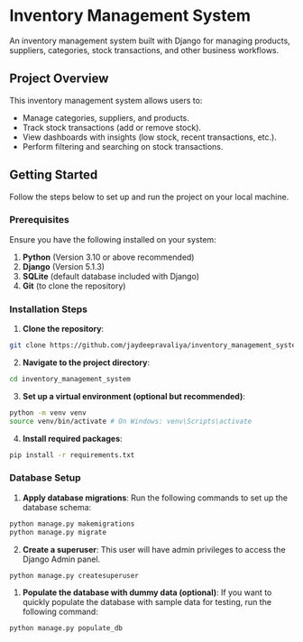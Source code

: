 # Inventory Management System

An inventory management system built with Django for managing products, suppliers, categories, stock transactions, and other business workflows.

## Project Overview

This inventory management system allows users to:

- Manage categories, suppliers, and products.
- Track stock transactions (add or remove stock).
- View dashboards with insights (low stock, recent transactions, etc.).
- Perform filtering and searching on stock transactions.

## Getting Started

Follow the steps below to set up and run the project on your local machine.

### Prerequisites

Ensure you have the following installed on your system:

1. **Python** (Version 3.10 or above recommended)
2. **Django** (Version 5.1.3)
3. **SQLite** (default database included with Django)
4. **Git** (to clone the repository)

### Installation Steps

1. **Clone the repository**:

  ```bash
  git clone https://github.com/jaydeepravaliya/inventory_management_system.git
  ```

2. **Navigate to the project directory**:

  ```bash
  cd inventory_management_system
  ```

3. **Set up a virtual environment (optional but recommended)**:

  ```bash
  python -m venv venv
  source venv/bin/activate # On Windows: venv\Scripts\activate
  ```

4. **Install required packages**:

```bash
pip install -r requirements.txt
```

### Database Setup

1. **Apply database migrations**: Run the following commands to set up the database schema:

  ```bash
  python manage.py makemigrations
  python manage.py migrate
  ```

2. **Create a superuser**: This user will have admin privileges to access the Django Admin panel.

```bash
python manage.py createsuperuser
```

1. **Populate the database with dummy data (optional)**: If you want to quickly populate the database with sample data for testing, run the following command:

```bash
python manage.py populate_db
```

